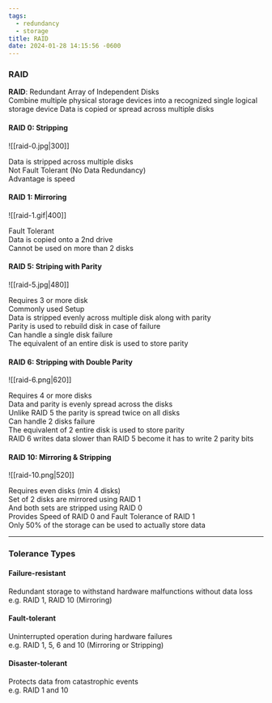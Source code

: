 ```yaml
---
tags:
  - redundancy
  - storage
title: RAID
date: 2024-01-28 14:15:56 -0600
---
```


### RAID

**RAID**: Redundant Array of Independent Disks  
Combine multiple physical storage devices into a recognized single logical storage device
Data is copied or spread across multiple disks  

#### RAID 0: Stripping

![[raid-0.jpg|300]]

Data is stripped across multiple disks  
Not Fault Tolerant (No Data Redundancy)  
Advantage is speed

#### RAID 1: Mirroring

![[raid-1.gif|400]]

Fault Tolerant  
Data is copied onto a 2nd drive  
Cannot be used on more than 2 disks

#### RAID 5: Striping with Parity

![[raid-5.jpg|480]]

Requires 3 or more disk  
Commonly used Setup  
Data is stripped evenly across multiple disk along with parity  
Parity is used to rebuild disk in case of failure  
Can handle a single disk failure  
The equivalent of an entire disk is used to store parity

#### RAID 6: Stripping with Double Parity

![[raid-6.png|620]]

Requires 4 or more disks  
Data and parity is evenly spread across the disks  
Unlike RAID 5 the parity is spread twice on all disks  
Can handle 2 disks failure  
The equivalent of 2 entire disk is used to store parity  
RAID 6 writes data slower than RAID 5 become it has to write 2 parity bits

#### RAID 10: Mirroring & Stripping

![[raid-10.png|520]]

Requires even disks (min 4 disks)  
Set of 2 disks are mirrored using RAID 1  
And both sets are stripped using RAID 0  
Provides Speed of RAID 0 and Fault Tolerance of RAID 1  
Only 50% of the storage can be used to actually store data

---

### Tolerance Types

#### Failure-resistant
Redundant storage to withstand hardware malfunctions without data loss  
e.g. RAID 1, RAID 10 (Mirroring)

#### Fault-tolerant
Uninterrupted operation during hardware failures  
e.g. RAID 1, 5, 6 and 10 (Mirroring or Stripping)

#### Disaster-tolerant
Protects data from catastrophic events  
e.g. RAID 1 and 10
